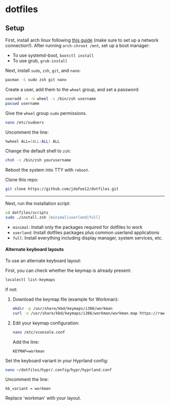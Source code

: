 # dotfiles

## Setup

First, install arch linux following [this guide](https://wiki.archlinux.org/title/Installation_guide) (make sure to set up a network connection!). After running `arch-chroot /mnt`, set up a boot manager:
- To use systemd-boot, `bootctl install`
- To use grub, `grub-install`

Next, install `sudo`, `zsh`, `git`, and `nano`:
```zsh
pacman -S sudo zsh git nano
```

Create a user, add them to the `wheel` group, and set a password:
```zsh
useradd -m -G wheel -s /bin/zsh username
passwd username
```

Give the `wheel` group `sudo` permissions.
```zsh
nano /etc/sudoers
```
Uncomment the line:
```zsh
%wheel ALL=(ALL:ALL) ALL
```

Change the default shell to `zsh`:
```zsh
chsh -s /bin/zsh yourusername
```

Reboot the system into TTY with `reboot`.

Clone this repo:
```zsh 
git clone https://github.com/jdafoe12/dotfiles.git
```

---

Next, run the installation script:

```zsh
cd dotfiles/scripts
sudo ./install.zsh [minimal|userland|full]
```

- `minimal`: Install only the packages required for dotfiles to work
- `userland`: Install dotfiles packages plus common userland applications
- `full`: Install everything including display manager, system services, etc.

#### Alternate keyboard layouts

To use an alternate keyboard layout:

First, you can check whether the keymap is already present:
```zsh
localectl list-keymaps
```

If not:
1. Download the keymap file (example for Workman):
    ```zsh
    mkdir -p /usr/share/kbd/keymaps/i386/workman
    curl -o /usr/share/kbd/keymaps/i386/workman/workman.map https://raw.githubusercontent.com/workman-layout/Workman/refs/heads/master/linux_console/workman.iso15.kmap
    ```

2. Edit your keymap configuration:
    ```zsh
    nano /etc/vconsole.conf
    ```
    Add the line:
    ```
    KEYMAP=workman
    ```

Set the keyboard variant in your Hyprland config:
```zsh
nano ~/dotfiles/hypr/.config/hypr/hyprland.conf
```
Uncomment the line:
```
kb_variant = workman
```

Replace 'workman' with your layout.